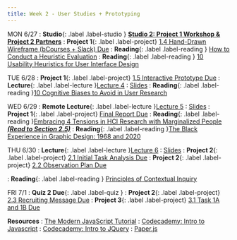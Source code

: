 ```yaml
---
title: Week 2 - User Studies + Prototyping
---
```


MON 6/27
: **<bold>Studio</bold>**{: .label .label-studio } [**Studio 2: Project 1 Workshop & Project 2 Partners**](#)
: **<bold>Project 1</bold>**{: .label .label-project} [1.4 Hand-Drawn Wireframe (bCourses + Slack) Due](https://docs.google.com/document/d/1Mf5QVn8_z3vfibqNRhxOGoPPZRq6AQPPeuAg2zpdQNU/edit?usp=sharing)
: **<bold>Reading</bold>**{: .label .label-reading } [How to Conduct a Heuristic Evaluation](https://www.nngroup.com/articles/how-to-conduct-a-heuristic-evaluation/)
: **<bold>Reading</bold>**{: .label .label-reading } [10 Usability Heuristics for User Interface Design](https://www.nngroup.com/articles/ten-usability-heuristics/)


TUE 6/28
: **<bold>Project 1</bold>**{: .label .label-project} [1.5 Interactive Prototype Due](https://docs.google.com/document/d/1Mf5QVn8_z3vfibqNRhxOGoPPZRq6AQPPeuAg2zpdQNU/edit?usp=sharing)
: **<bold>Lecture</bold>**{: .label .label-lecture }[Lecture 4](#)
  : [Slides](https://docs.google.com/presentation/d/14G46hwyOeZEO5JyAAwR1rn4-whswmjKDxYs4lqkxjr4/edit?usp=sharing)
: **<bold>Reading</bold>**{: .label .label-reading }[10 Cognitive Biases to Avoid in User Research](https://uxdesign.cc/10-cognitive-biases-to-avoid-in-user-research-and-how-to-avoid-them-993aa397c8c6)

WED 6/29
: **<bold>Remote Lecture</bold>**{: .label .label-lecture }[Lecture 5](#)
   : [Slides](https://docs.google.com/presentation/d/1AnbKatwcn6yOlHxySd0eZo7UCxa9yjH5Hv44oVlCyhQ/edit?usp=sharing)
: **<bold>Project 1</bold>**{: .label .label-project} [Final Report Due](https://docs.google.com/document/d/1Mf5QVn8_z3vfibqNRhxOGoPPZRq6AQPPeuAg2zpdQNU/edit?usp=sharing)
: **<bold>Reading</bold>**{: .label .label-reading }[Embracing 4 Tensions in HCI Research with Marginalized People _**(Read to Section 2.5)**_](https://www.smunson.com/portfolio/projects/Liang-HCIRwithMarginalizedPeople-Preprint.pdf)
: **<bold>Reading</bold>**{: .label .label-reading }[The Black Experience in Graphic Design: 1968 and 2020](https://letterformarchive.org/news/view/the-black-experience-in-graphic-design-1968-and-2020)


THU 6/30
: **<bold>Lecture</bold>**{: .label .label-lecture }[Lecture 6](#)
  : [Slides](https://docs.google.com/presentation/d/1QuF-EhpXHIHJKS92_nHQEDlmHccYfCYDsU2nSzNz0fg/edit?usp=sharing)
: **<bold>Project 2</bold>**{: .label .label-project} [2.1 Initial Task Analysis Due](https://docs.google.com/document/d/1jBpAAl-n5CD9RQ80euJtm-HOQG5-b4oIVtJtV0JLbHU/edit#heading=h.nemox7i8xxxw)
: **<bold>Project 2</bold>**{: .label .label-project} [2.2 Observation Plan Due](https://docs.google.com/document/d/1jBpAAl-n5CD9RQ80euJtm-HOQG5-b4oIVtJtV0JLbHU/edit#heading=h.5k6ilhj1egw7)

: **<bold>Reading</bold>**{: .label .label-reading } [Principles of Contextual Inquiry](https://drive.google.com/file/d/1KomuKGYFFKYJ3WbEHtGIWnndhooajf0D/view?usp=sharing)

FRI 7/1
: **<bold>Quiz 2 Due</bold>**{: .label .label-quiz }
: **<bold>Project 2</bold>**{: .label .label-project} [2.3 Recruiting Message Due](https://docs.google.com/document/d/1jBpAAl-n5CD9RQ80euJtm-HOQG5-b4oIVtJtV0JLbHU/edit#heading=h.lzpwb47pnn3j)
: **<bold>Project 3</bold>**{: .label .label-project} [3.1 Task 1A and 1B Due](https://docs.google.com/document/d/1J-9zUI_ftJnFNnsgwunapzgF4coIEeL5Pw1xOjjgW5c/edit#heading=h.nemox7i8xxxw)

**Resources**
: [The Modern JavaScript Tutorial](https://javascript.info/)
: [Codecademy: Intro to Javascript](https://www.codecademy.com/learn/introduction-to-javascript)
: [Codecademy: Intro to JQuery](https://www.codecademy.com/learn/learn-jquery)
: [Paper.js](http://paperjs.org/)

